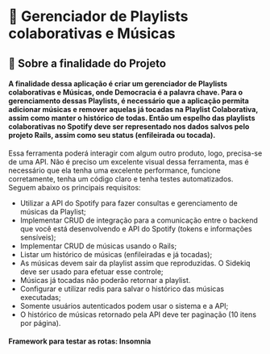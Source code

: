 # 📱 Gerenciador de Playlists colaborativas e Músicas

## 📄 Sobre a finalidade do Projeto

#### A finalidade dessa aplicação é criar um gerenciador de Playlists colaborativas e Músicas, onde Democracia é a palavra chave. Para o gerenciamento dessas Playlists, é necessário que a aplicação permita adicionar músicas e remover aquelas já tocadas na Playlist Colaborativa, assim como manter o histórico de todas. Então um espelho das playlists colaborativas no Spotify deve ser representado nos dados salvos pelo projeto Rails, assim como seu status (enfileirada ou tocada).

Essa ferramenta poderá interagir com algum outro produto, logo, precisa-se de uma API. Não é preciso um excelente visual dessa ferramenta, mas é necessário que ela tenha uma excelente performance, funcione corretamente, tenha um código claro e tenha testes automatizados. Seguem abaixo os principais requisitos:

- Utilizar a API do Spotify para fazer consultas e gerenciamento de músicas da Playlist;
- Implementar CRUD de integração para a comunicação entre o backend que você está desenvolvendo e API do Spotify (tokens e informações sensíveis);
- Implementar CRUD de músicas usando o Rails;
- Listar um histórico de músicas (enfileiradas e já tocadas);
- As músicas devem sair da playlist assim que reproduzidas. O Sidekiq deve ser usado para efetuar esse controle;
- Músicas já tocadas não poderão retornar a playlist.
- Configurar e utilizar redis para salvar o histórico das músicas executadas;
- Somente usuários autenticados podem usar o sistema e a API;
- O histórico de músicas retornado pela API deve ter paginação (10 itens por página).

#### Framework para testar as rotas: Insomnia
